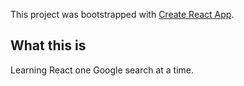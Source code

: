 This project was bootstrapped with [Create React App](https://github.com/facebook/create-react-app).

## What this is

Learning React one Google search at a time.
